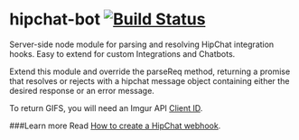 # hipchat-bot [![Build Status](https://travis-ci.org/chrisdevwords/hipchat-bot.svg?branch=master)](https://travis-ci.org/chrisdevwords/hipchat-bot)
Server-side node module for parsing and resolving HipChat integration hooks. Easy to extend for custom Integrations and Chatbots.

Extend this module and override the parseReq method, returning a promise that resolves or rejects with a hipchat message object containing either the desired response or an error message. 

To return GIFS, you will need an Imgur API [Client ID](https://api.imgur.com/oauth2/addclient).

###Learn more
Read [How to create a HipChat webhook](https://www.hipchat.com/docs/apiv2/method/create_webhook). 
